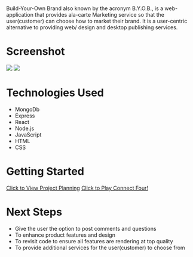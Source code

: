 # <Build-Your-Own-Brand>
Build-Your-Own Brand also known by the acronym B.Y.O.B., is a web-application that provides ala-carte Marketing service so that the user(customer)
can choose how to market their brand. It is a user-centric alternative to providing web/ design and desktop publishing services.   

# Screenshot

<img src="https://i.imgur.com/QzjL1Dw.jpg">
<img src="https://i.imgur.com/z3ydts2.png">

# Technologies Used

- MongoDb
- Express
- React
- Node.js
- JavaScript
- HTML
- CSS

# Getting Started

[Click to View Project Planning](https://trello.com/b/JjJdOVp8/build-your-own-brand-project-4)
[Click to Play Connect Four!](https://build-your-own-brand-4c80626c3476.herokuapp.com/)

# Next Steps

- Give the user the option to post comments and questions
- To enhance product features and design 
- To revisit code to ensure all features are rendering at top quality
- To provide additional services for the user(customer) to choose from
